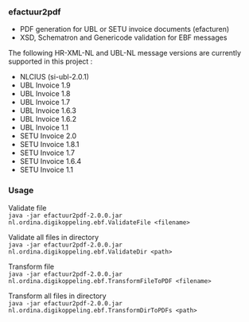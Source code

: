 ### efactuur2pdf

- PDF generation for UBL or SETU invoice documents (efacturen)
- XSD, Schematron and Genericode validation for EBF messages

The following HR-XML-NL and UBL-NL message versions are currently supported in this project :
- NLCIUS (si-ubl-2.0.1)
- UBL Invoice 1.9
- UBL Invoice 1.8
- UBL Invoice 1.7
- UBL Invoice 1.6.3
- UBL Invoice 1.6.2
- UBL Invoice 1.1
- SETU Invoice 2.0
- SETU Invoice 1.8.1
- SETU Invoice 1.7
- SETU Invoice 1.6.4
- SETU Invoice 1.1

### Usage

Validate file  
`java -jar efactuur2pdf-2.0.0.jar nl.ordina.digikoppeling.ebf.ValidateFile <filename>`

Validate all files in directory  
`java -jar efactuur2pdf-2.0.0.jar nl.ordina.digikoppeling.ebf.ValidateDir <path>`

Transform file  
`java -jar efactuur2pdf-2.0.0.jar nl.ordina.digikoppeling.ebf.TransformFileToPDF <filename>`

Transform all files in directory  
`java -jar efactuur2pdf-2.0.0.jar nl.ordina.digikoppeling.ebf.TransformDirToPDFs <path>`

